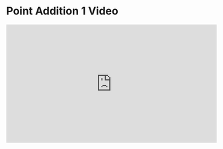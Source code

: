 # Point Addition 1 Video

<iframe width="560" height="315" src="https://www.youtube-nocookie.com/embed/6heIBPz1msg?rel=0" frameborder="0" allow="autoplay; encrypted-media" allowfullscreen></iframe>
